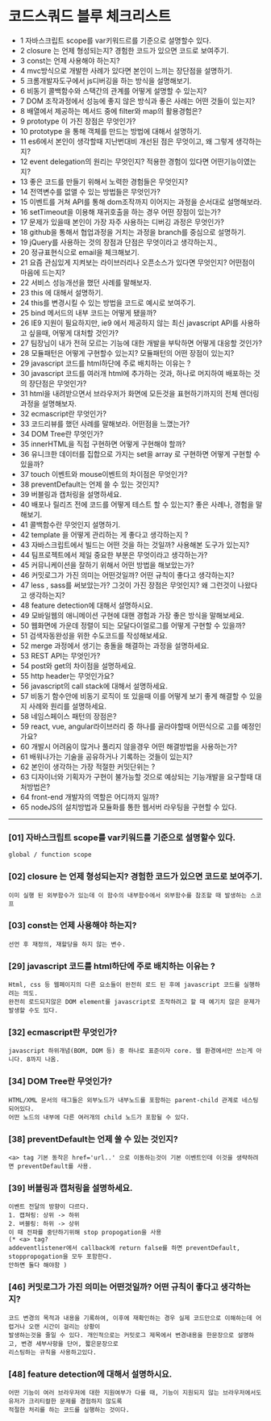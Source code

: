 # 코드스쿼드 블루 체크리스트


-	1	자바스크립트 scope를 var키워드르를 기준으로 설명할수 있다.
-	2	closure 는 언제 형성되는지? 경험한 코드가 있으면 코드로 보여주기.
-	3	const는 언제 사용해야 하는지?
-	4	mvc방식으로 개발한 사례가 있다면 본인이 느끼는 장단점을 설명하기.
-	5	크롬개발자도구에서 js디버깅을 하는 방식을 설명해보기.
-	6	비동기 콜백함수와 스택간의 관계를 어떻게 설명할 수 있는지? 
-	7	DOM 조작과정에서 성능에 좋지 않은 방식과 좋은 사례는 어떤 것들이 있는지?
-	8	배열에서 제공하는 메서드 중에 filter와 map의 활용경험은? 
-	9	prototype 이 가진 장점은 무엇인가? 
-	10	prototype 을 통해 객체를 만드는 방법에 대해서 설명하기.
-	11	es6에서 본인이 생각할때 지난번대비 개선된 점은 무엇이고, 왜 그렇게 생각하는지? 
-	12	event delegation의 원리는 무엇인지? 적용한 경험이 있다면 어떤기능이였는지? 
-	13	좋은 코드를 만들기 위해서 노력한 경험들은 무엇인지? 
-	14	전역변수를 없앨 수 있는 방법들은 무엇인가? 
-	15	이벤트를 거쳐 API를 통해 dom조작까지 이어지는 과정을 순서대로 설명해보라.
-	16	setTimeout을 이용해 재귀호출을 하는 경우 어떤 장점이 있는가? 
-	17	문제가 있을때 본인이 가장 자주 사용하는 디버깅 과정은 무엇인가? 
-	18	github을 통해서 협업과정을 거치는 과정을 branch를 중심으로 설명하기. 
-	19	jQuery를 사용하는 것의 장점과 단점은 무엇이라고 생각하는지.,
-	20	정규표현식으로 email을 체크해보기.
-	21	요즘 관심있게 지켜보는 라이브러리나 오픈소스가 있다면 무엇인지? 어떤점이 마음에 드는지?
-	22	서비스 성능개선을 했던 사례를 말해보자.
-	23	this 에 대해서 설명하기. 
-	24	this를 변경시킬 수 있는 방법을 코드로 예시로 보여주기.
-	25	bind 메서드의 내부 코드는 어떻게 됐을까? 
-	26	IE9 지원이 필요하지만, ie9 에서 제공하지 않는 최신 javascript API를 사용하고 싶을때, 어떻게 대처할 것인가? 
-	27	팀장님이 내가 전혀 모르는 기능에 대한 개발을 부탁하면 어떻게 대응할 것인가? 
-	28	모듈패턴은 어떻게 구현할수 있는지? 모듈패턴의 어떤 장점이 있는지?
-	29	javascript 코드를 html하단에 주로 배치하는 이유는 ? 
-	30	javascript 코드를 여러개 html에 추가하는 것과, 하나로 머지하여 배포하는 것의 장단점은 무엇인가? 
-	31	html을 내려받으면서 브라우저가 화면에 모든것을 표현하기까지의 전체 렌더링 과정을 설명해보자. 
-	32	ecmascript란 무엇인가? 
-	33	코드리뷰를 했던 사례를 말해보라. 어떤점을 느꼈는가? 
-	34	DOM Tree란 무엇인가? 
-	35	innerHTML을 직접 구현하면 어떻게 구현해야 할까? 
-	36	유니크한 데이터를 집합으로 가지는 set을 array 로 구현하면 어떻게 구현할 수 있을까? 
-	37	touch 이벤트와 mouse이벤트의 차이점은 무엇인가? 
-	38	preventDefault는 언제 쓸 수 있는 것인지? 
-	39	버블링과 캡처링을 설명하세요. 
-	40	배포나 릴리즈 전에 코드를 어떻게 테스트 할 수 있는지? 좋은 사례나, 경험을 말해보기. 
-	41	콜백함수란 무엇인지 설명하기.
-	42	template 을 어떻게 관리하는 게 좋다고 생각하는지 ? 
-	43	자바스크립트에서 빌드는 어떤 것을 하는 것일까? 사용해본 도구가 있는지? 
-	44	팀프로젝트에서 제일 중요한 부분은 무엇이라고 생각하는가? 
-	45	커뮤니케이션을 잘하기 위해서 어떤 방법을 해보았는가? 
-	46	커밋로그가 가진 의미는 어떤것일까? 어떤 규칙이 좋다고 생각하는지?
-	47	less , sass를 써보았는가? 그것이 가진 장점은 무엇인지?  왜 그런것이 나왔다고 생각하는지? 
-	48	feature detection에 대해서 설명하시요.
-	49	모바일웹의 애니메이션 구현에 대핸 경험과 가장 좋은 방식을 말해보세요. 
-	50	웹화면에 가운데 정렬이 되는 모달다이얼로그를 어떻게 구현할 수 있을까? 
-	51	검색자동완성을 위한 수도코드를 작성해보세요. 
-	52	merge 과정에서 생기는 충돌을 해결하는 과정을 설명하세요. 
-	53	REST API는 무엇인가? 
-	54	post와 get의 차이점을 설명하세요. 
-	55	http header는 무엇인가요? 
-	56	javascript의 call stack에 대해서 설명하세요. 
-	57	비동기 함수안에 비동기 로직이 또 있을때 이를 어떻게 보기 좋게 해결할 수 있을지 사례와 원리를 설명하세요.
-	58	네임스페이스 패턴의 장점은? 
-	59	react, vue, angular라이브러리 중 하나를 골라야할때 어떤식으로 고를 예정인가요? 
-	60	개발시 어려움이 많거나 풀리지 않을경우 어떤 해결방법을 사용하는가? 
-	61	배워나가는 기술을 공유하거나 기록하는 것들이 있는지? 
-	62	본인이 생각하는 가장 적절한 커밋단위는 ? 
-	63	디자이너와 기획자가 구현이 불가능할 것으로 예상되는 기능개발을 요구할때 대처방법은? 
-	64	front-end 개발자의 역할은 어디까지 일까? 
-	65	nodeJS의 설치방법과 모듈화를 통한 웹서버 라우팅을 구현할 수 있다. 

---

### [01] 자바스크립트 scope를 var키워드를 기준으로 설명할수 있다.

```
global / function scope
```


### [02] closure 는 언제 형성되는지? 경험한 코드가 있으면 코드로 보여주기.

```
이미 실행 된 외부함수가 있는데 이 함수의 내부함수에서 외부함수를 참조할 때 발생하는 스코프 
```


### [03] const는 언제 사용해야 하는지?

```
선언 후 재정의, 재할당을 하지 않는 변수.
```


### [29] javascript 코드를 html하단에 주로 배치하는 이유는 ? 

```
Html, css 등 웹페이지의 다른 요소들이 완전히 로드 된 후에 javascript 코드를 실행하려는 의도.
완전히 로드되지않은 DOM element를 javascript로 조작하려고 할 때 예기치 않은 문제가 발생할 수도 있다.
```


### [32] ecmascript란 무엇인가? 

```
javascript 하위개념(BOM, DOM 등) 중 하나로 표준이자 core. 웹 환경에서만 쓰는게 아니다. 8까지 나옴.
```


### [34] DOM Tree란 무엇인가? 

```
HTML/XML 문서의 태그들은 외부노드가 내부노드를 포함하는 parent-child 관계로 네스팅되어있다.
어떤 노드의 내부에 다른 여러개의 child 노드가 포함될 수 있다. 
```


### [38] preventDefault는 언제 쓸 수 있는 것인지? 

```
<a> tag 기본 동작은 href='url..' 으로 이동하는것이 기본 이벤트인데 이것을 생략하려면 preventDefault를 사용.
```


### [39] 버블링과 캡처링을 설명하세요. 

```
이벤트 전달의 방향이 다르다.
1. 캡쳐링: 상위 -> 하위
2. 버블링: 하위 -> 상위
이 때 전파를 중단하기위해 stop propogation을 사용
(* <a> tag?
addeventlistener에서 callback에 return false를 하면 preventDefault, stoppropogation을 모두 포함한다.
안하면 둘다 해야함 )
```


### [46] 커밋로그가 가진 의미는 어떤것일까? 어떤 규칙이 좋다고 생각하는지?

```
코드 변경의 목적과 내용을 기록하여, 이후에 재확인하는 경우 실제 코드만으로 이해하는데 어렵거나 오랜 시간이 걸리는 상황이
발생하는것을 줄일 수 있다. 개인적으로는 커밋로그 제목에서 변경내용을 한문장으로 설명하고, 변경 세부사항을 단어, 짧은문장으로
리스팅하는 규칙을 사용하고있다.
```


### [48] feature detection에 대해서 설명하시요.

```
어떤 기능이 여러 브라우저에 대한 지원여부가 다를 때, 기능이 지원되지 않는 브라우저에서도 유저가 크리티컬한 문제를 경험하지 않도록
적절한 처리를 하는 코드를 실행하는 것이다.
```


